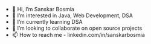 - 👋 Hi, I’m Sanskar Bosmia
- 👀 I’m interested in Java, Web Development, DSA
- 🌱 I’m currently learning DSA
- 💞️ I’m looking to collaborate on open source projects
- 📫 How to reach me - linkedin.com/in/sanskarbosmia
